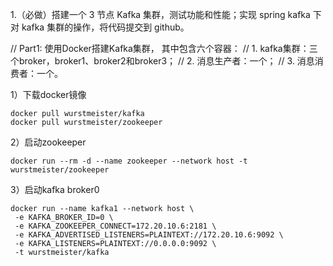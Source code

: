 1.（必做）搭建一个 3 节点 Kafka 集群，测试功能和性能；实现 spring kafka 下对 kafka 集群的操作，将代码提交到 github。

// Part1: 使用Docker搭建Kafka集群， 其中包含六个容器：
// 1. kafka集群：三个broker，broker1、broker2和broker3；
// 2. 消息生产者：一个；
// 3. 消息消费者：一个。

1）下载docker镜像
```
docker pull wurstmeister/kafka
docker pull wurstmeister/zookeeper
```
2）启动zookeeper
```
docker run --rm -d --name zookeeper --network host -t wurstmeister/zookeeper
```
3）启动kafka broker0
```
docker run --name kafka1 --network host \
 -e KAFKA_BROKER_ID=0 \
 -e KAFKA_ZOOKEEPER_CONNECT=172.20.10.6:2181 \
 -e KAFKA_ADVERTISED_LISTENERS=PLAINTEXT://172.20.10.6:9092 \
 -e KAFKA_LISTENERS=PLAINTEXT://0.0.0.0:9092 \
 -t wurstmeister/kafka
```